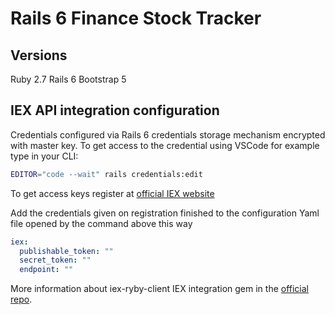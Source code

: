 # Rails 6 Finance Stock Tracker

## Versions
Ruby 2.7
Rails 6
Bootstrap 5

## IEX API integration configuration

Credentials configured via Rails 6 credentials storage mechanism encrypted with master key. 
To get access to the credential using VSCode for example type in your CLI:

```bash
EDITOR="code --wait" rails credentials:edit
```
To get access keys register at [official IEX website](https://iexcloud.io/) 


Add the credentials given on registration finished to the configuration Yaml file opened by the command above this way

```yaml
iex:
  publishable_token: ""
  secret_token: ""
  endpoint: ""
```

More information about iex-ryby-client IEX integration gem in the [official repo](https://github.com/dblock/iex-ruby-client).

